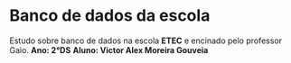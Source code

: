# Banco de dados da escola
Estudo sobre banco de dados na escola **ETEC** e encinado pelo professor Gaio.
**Ano: 2°DS**
**Aluno: Victor Alex Moreira Gouveia**
